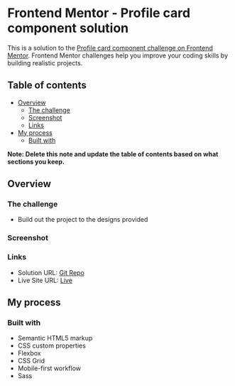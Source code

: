# Frontend Mentor - Profile card component solution

This is a solution to the [Profile card component challenge on Frontend Mentor](https://www.frontendmentor.io/challenges/profile-card-component-cfArpWshJ). Frontend Mentor challenges help you improve your coding skills by building realistic projects.

## Table of contents

- [Overview](#overview)
  - [The challenge](#the-challenge)
  - [Screenshot](#screenshot)
  - [Links](#links)
- [My process](#my-process)
  - [Built with](#built-with)

**Note: Delete this note and update the table of contents based on what sections you keep.**

## Overview

### The challenge

- Build out the project to the designs provided

### Screenshot

### Links

- Solution URL: [Git Repo](https://github.com/sreeharshrajan/Frontend-Mentor-Challenges/tree/main/profile-card-component)
- Live Site URL: [Live](https://profile-card-sreeh.netlify.app/)

## My process

### Built with

- Semantic HTML5 markup
- CSS custom properties
- Flexbox
- CSS Grid
- Mobile-first workflow
- Sass
